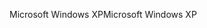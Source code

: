 <span data-ttu-id="12a84-101">Microsoft Windows XP</span><span class="sxs-lookup"><span data-stu-id="12a84-101">Microsoft Windows XP</span></span>